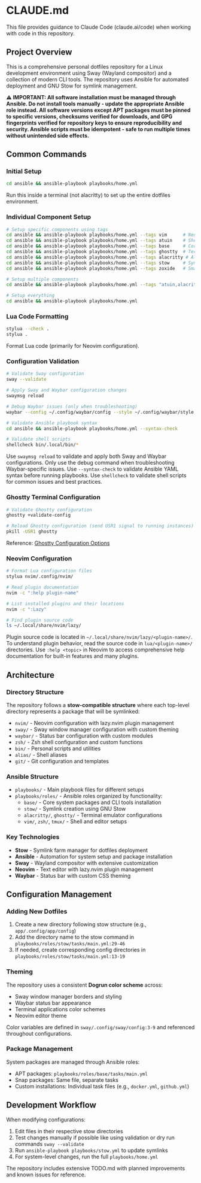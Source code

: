 # CLAUDE.md

This file provides guidance to Claude Code (claude.ai/code) when working with code in this repository.

## Project Overview

This is a comprehensive personal dotfiles repository for a Linux development environment using Sway (Wayland compositor) and a collection of modern CLI tools. The repository uses Ansible for automated deployment and GNU Stow for symlink management.

**⚠️ IMPORTANT: All software installation must be managed through Ansible. Do not install tools manually - update the appropriate Ansible role instead. All software versions except APT packages must be pinned to specific versions, checksums verified for downloads, and GPG fingerprints verified for repository keys to ensure reproducibility and security. Ansible scripts must be idempotent - safe to run multiple times without unintended side effects.**

## Common Commands

### Initial Setup
```sh
cd ansible && ansible-playbook playbooks/home.yml
```
Run this inside a terminal (not alacritty) to set up the entire dotfiles environment.

### Individual Component Setup
```sh
# Setup specific components using tags
cd ansible && ansible-playbook playbooks/home.yml --tags vim      # Neovim configuration
cd ansible && ansible-playbook playbooks/home.yml --tags atuin    # Shell history sync
cd ansible && ansible-playbook playbooks/home.yml --tags base     # Core packages (includes yazi)
cd ansible && ansible-playbook playbooks/home.yml --tags ghostty  # Terminal emulator
cd ansible && ansible-playbook playbooks/home.yml --tags alacritty # Alternative terminal
cd ansible && ansible-playbook playbooks/home.yml --tags stow     # Symlink management
cd ansible && ansible-playbook playbooks/home.yml --tags zoxide   # Smart directory navigation

# Setup multiple components
cd ansible && ansible-playbook playbooks/home.yml --tags "atuin,alacritty,zoxide"

# Setup everything
cd ansible && ansible-playbook playbooks/home.yml
```

### Lua Code Formatting
```sh
stylua --check .
stylua .
```
Format Lua code (primarily for Neovim configuration).

### Configuration Validation
```sh
# Validate Sway configuration
sway --validate

# Apply Sway and Waybar configuration changes
swaymsg reload

# Debug Waybar issues (only when troubleshooting)
waybar --config ~/.config/waybar/config --style ~/.config/waybar/style.css --log-level debug

# Validate Ansible playbook syntax
cd ansible && ansible-playbook playbooks/home.yml --syntax-check

# Validate shell scripts
shellcheck bin/.local/bin/*
```
Use `swaymsg reload` to validate and apply both Sway and Waybar configurations. Only use the debug command when troubleshooting Waybar-specific issues. Use `--syntax-check` to validate Ansible YAML syntax before running playbooks. Use `shellcheck` to validate shell scripts for common issues and best practices.

### Ghostty Terminal Configuration
```sh
# Validate Ghostty configuration
ghostty +validate-config

# Reload Ghostty configuration (send USR1 signal to running instances)
pkill -USR1 ghostty
```
Reference: [Ghostty Configuration Options](https://ghostty.org/docs/config/reference)

### Neovim Configuration
```sh
# Format Lua configuration files
stylua nvim/.config/nvim/

# Read plugin documentation
nvim -c ":help plugin-name"

# List installed plugins and their locations
nvim -c ":Lazy"

# Find plugin source code
ls ~/.local/share/nvim/lazy/
```

Plugin source code is located in `~/.local/share/nvim/lazy/<plugin-name>/`. To understand plugin
behavior, read the source code in `lua/<plugin-name>/` directories. Use `:help <topic>` in
Neovim to access comprehensive help documentation for built-in features and many plugins.

## Architecture

### Directory Structure
The repository follows a **stow-compatible structure** where each top-level directory represents a package that will be symlinked:

* `nvim/` - Neovim configuration with lazy.nvim plugin management
* `sway/` - Sway window manager configuration with custom theming
* `waybar/` - Status bar configuration with custom modules
* `zsh/` - Zsh shell configuration and custom functions
* `bin/` - Personal scripts and utilities
* `alias/` - Shell aliases
* `git/` - Git configuration and templates

### Ansible Structure
* `playbooks/` - Main playbook files for different setups
* `playbooks/roles/` - Ansible roles organized by functionality:
  * `base/` - Core system packages and CLI tools installation
  * `stow/` - Symlink creation using GNU Stow
  * `alacritty/`, `ghostty/` - Terminal emulator configurations
  * `vim/`, `zsh/`, `tmux/` - Shell and editor setups

### Key Technologies
* **Stow** - Symlink farm manager for dotfiles deployment
* **Ansible** - Automation for system setup and package installation
* **Sway** - Wayland compositor with extensive customization
* **Neovim** - Text editor with lazy.nvim plugin management
* **Waybar** - Status bar with custom CSS theming

## Configuration Management

### Adding New Dotfiles
1. Create a new directory following stow structure (e.g., `app/.config/app/config`)
2. Add the directory name to the stow command in `playbooks/roles/stow/tasks/main.yml:29-46`
3. If needed, create corresponding config directories in `playbooks/roles/stow/tasks/main.yml:13-19`

### Theming
The repository uses a consistent **Dogrun color scheme** across:
* Sway window manager borders and styling
* Waybar status bar appearance
* Terminal applications color schemes
* Neovim editor theme

Color variables are defined in `sway/.config/sway/config:3-9` and referenced throughout configurations.

### Package Management
System packages are managed through Ansible roles:
* APT packages: `playbooks/roles/base/tasks/main.yml`
* Snap packages: Same file, separate tasks
* Custom installations: Individual task files (e.g., `docker.yml`, `github.yml`)

## Development Workflow

When modifying configurations:
1. Edit files in their respective stow directories
2. Test changes manually if possible like using validation or dry run commands `sway --validate`
3. Run `ansible-playbook playbooks/stow.yml` to update symlinks
4. For system-level changes, run the full `playbooks/home.yml`

The repository includes extensive TODO.md with planned improvements and known issues for reference.
